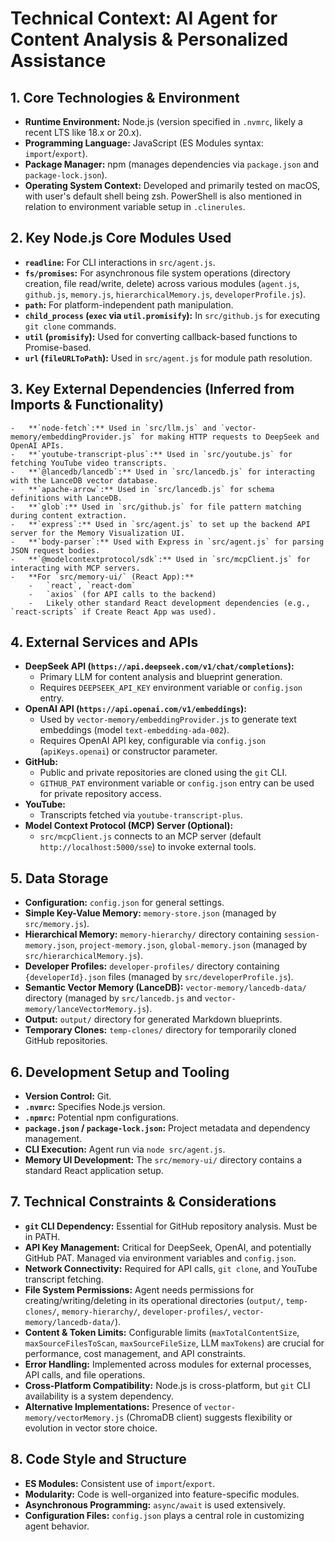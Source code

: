 # Technical Context: AI Agent for Content Analysis & Personalized Assistance

## 1. Core Technologies & Environment
-   **Runtime Environment:** Node.js (version specified in `.nvmrc`, likely a recent LTS like 18.x or 20.x).
-   **Programming Language:** JavaScript (ES Modules syntax: `import`/`export`).
-   **Package Manager:** npm (manages dependencies via `package.json` and `package-lock.json`).
-   **Operating System Context:** Developed and primarily tested on macOS, with user's default shell being zsh. PowerShell is also mentioned in relation to environment variable setup in `.clinerules`.

## 2. Key Node.js Core Modules Used
-   **`readline`:** For CLI interactions in `src/agent.js`.
-   **`fs/promises`:** For asynchronous file system operations (directory creation, file read/write, delete) across various modules (`agent.js`, `github.js`, `memory.js`, `hierarchicalMemory.js`, `developerProfile.js`).
-   **`path`:** For platform-independent path manipulation.
-   **`child_process` (`exec` via `util.promisify`):** In `src/github.js` for executing `git clone` commands.
-   **`util` (`promisify`):** Used for converting callback-based functions to Promise-based.
-   **`url` (`fileURLToPath`):** Used in `src/agent.js` for module path resolution.

## 3. Key External Dependencies (Inferred from Imports & Functionality)
    -   **`node-fetch`:** Used in `src/llm.js` and `vector-memory/embeddingProvider.js` for making HTTP requests to DeepSeek and OpenAI APIs.
    -   **`youtube-transcript-plus`:** Used in `src/youtube.js` for fetching YouTube video transcripts.
    -   **`@lancedb/lancedb`:** Used in `src/lancedb.js` for interacting with the LanceDB vector database.
    -   **`apache-arrow`:** Used in `src/lancedb.js` for schema definitions with LanceDB.
    -   **`glob`:** Used in `src/github.js` for file pattern matching during content extraction.
    -   **`express`:** Used in `src/agent.js` to set up the backend API server for the Memory Visualization UI.
    -   **`body-parser`:** Used with Express in `src/agent.js` for parsing JSON request bodies.
    -   **`@modelcontextprotocol/sdk`:** Used in `src/mcpClient.js` for interacting with MCP servers.
    -   **For `src/memory-ui/` (React App):**
        -   `react`, `react-dom`
        -   `axios` (for API calls to the backend)
        -   Likely other standard React development dependencies (e.g., `react-scripts` if Create React App was used).

## 4. External Services and APIs
-   **DeepSeek API (`https://api.deepseek.com/v1/chat/completions`):**
    -   Primary LLM for content analysis and blueprint generation.
    -   Requires `DEEPSEEK_API_KEY` environment variable or `config.json` entry.
-   **OpenAI API (`https://api.openai.com/v1/embeddings`):**
    -   Used by `vector-memory/embeddingProvider.js` to generate text embeddings (model `text-embedding-ada-002`).
    -   Requires OpenAI API key, configurable via `config.json` (`apiKeys.openai`) or constructor parameter.
-   **GitHub:**
    -   Public and private repositories are cloned using the `git` CLI.
    -   `GITHUB_PAT` environment variable or `config.json` entry can be used for private repository access.
-   **YouTube:**
    -   Transcripts fetched via `youtube-transcript-plus`.
-   **Model Context Protocol (MCP) Server (Optional):**
    -   `src/mcpClient.js` connects to an MCP server (default `http://localhost:5000/sse`) to invoke external tools.

## 5. Data Storage
-   **Configuration:** `config.json` for general settings.
-   **Simple Key-Value Memory:** `memory-store.json` (managed by `src/memory.js`).
-   **Hierarchical Memory:** `memory-hierarchy/` directory containing `session-memory.json`, `project-memory.json`, `global-memory.json` (managed by `src/hierarchicalMemory.js`).
-   **Developer Profiles:** `developer-profiles/` directory containing `{developerId}.json` files (managed by `src/developerProfile.js`).
-   **Semantic Vector Memory (LanceDB):** `vector-memory/lancedb-data/` directory (managed by `src/lancedb.js` and `vector-memory/lanceVectorMemory.js`).
-   **Output:** `output/` directory for generated Markdown blueprints.
-   **Temporary Clones:** `temp-clones/` directory for temporarily cloned GitHub repositories.

## 6. Development Setup and Tooling
-   **Version Control:** Git.
-   **`.nvmrc`:** Specifies Node.js version.
-   **`.npmrc`:** Potential npm configurations.
-   **`package.json` / `package-lock.json`:** Project metadata and dependency management.
-   **CLI Execution:** Agent run via `node src/agent.js`.
-   **Memory UI Development:** The `src/memory-ui/` directory contains a standard React application setup.

## 7. Technical Constraints & Considerations
-   **`git` CLI Dependency:** Essential for GitHub repository analysis. Must be in PATH.
-   **API Key Management:** Critical for DeepSeek, OpenAI, and potentially GitHub PAT. Managed via environment variables and `config.json`.
-   **Network Connectivity:** Required for API calls, `git clone`, and YouTube transcript fetching.
-   **File System Permissions:** Agent needs permissions for creating/writing/deleting in its operational directories (`output/`, `temp-clones/`, `memory-hierarchy/`, `developer-profiles/`, `vector-memory/lancedb-data/`).
-   **Content & Token Limits:** Configurable limits (`maxTotalContentSize`, `maxSourceFilesToScan`, `maxSourceFileSize`, LLM `maxTokens`) are crucial for performance, cost management, and API constraints.
-   **Error Handling:** Implemented across modules for external processes, API calls, and file operations.
-   **Cross-Platform Compatibility:** Node.js is cross-platform, but `git` CLI availability is a system dependency.
-   **Alternative Implementations:** Presence of `vector-memory/vectorMemory.js` (ChromaDB client) suggests flexibility or evolution in vector store choice.

## 8. Code Style and Structure
-   **ES Modules:** Consistent use of `import`/`export`.
-   **Modularity:** Code is well-organized into feature-specific modules.
-   **Asynchronous Programming:** `async/await` is used extensively.
-   **Configuration Files:** `config.json` plays a central role in customizing agent behavior.
